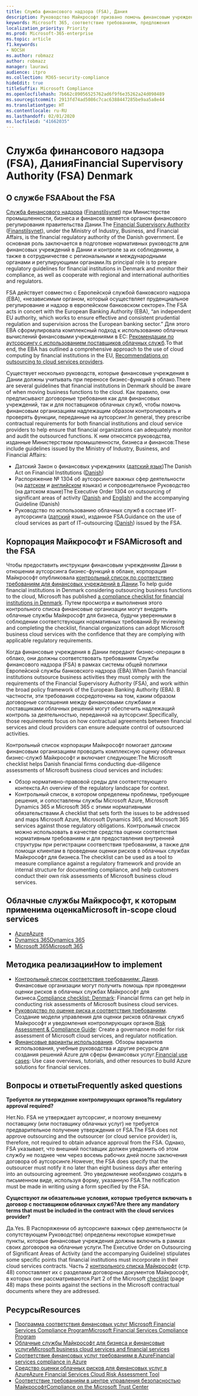 ```yaml
---
title: Служба финансового надзора (FSA), Дания
description: Руководство Майкрософт призвано помочь финансовым учреждениям в Дании перейти на облачные решения.
keywords: Microsoft 365, соответствие требованиям, предложения
localization_priority: Priority
ms.prod: Microsoft-365-enterprise
ms.topic: article
f1.keywords:
- NOCSH
ms.author: robmazz
author: robmazz
manager: laurawi
audience: itpro
ms.collection: M365-security-compliance
hideEdit: true
titleSuffix: Microsoft Compliance
ms.openlocfilehash: 7b662c89056525762ad6f9f6e35262a24d098489
ms.sourcegitcommit: 2913fd74ad5086c7cac6388447285be9aa5a8e44
ms.translationtype: HT
ms.contentlocale: ru-RU
ms.lasthandoff: 02/01/2020
ms.locfileid: "41662035"
---
```

# <a name="financial-supervisory-authority-fsa-denmark"></a><span data-ttu-id="ff80b-104">Служба финансового надзора (FSA), Дания</span><span class="sxs-lookup"><span data-stu-id="ff80b-104">Financial Supervisory Authority (FSA) Denmark</span></span>

## <a name="about-the-fsa"></a><span data-ttu-id="ff80b-105">О службе FSA</span><span class="sxs-lookup"><span data-stu-id="ff80b-105">About the FSA</span></span>

<span data-ttu-id="ff80b-106">[Служба финансового надзора](https://www.dfsa.dk/) ([Finanstilsynet](https://www.finanstilsynet.dk/)) при Министерстве промышленности, бизнеса и финансов является органом финансового регулирования правительства Дании.</span><span class="sxs-lookup"><span data-stu-id="ff80b-106">The [Financial Supervisory Authority](https://www.dfsa.dk/) ([Finanstilsynet](https://www.finanstilsynet.dk/)), under the Ministry of Industry, Business, and Financial Affairs, is the financial regulatory authority of the Danish government.</span></span> <span data-ttu-id="ff80b-107">Ее основная роль заключается в подготовке нормативных руководств для финансовых учреждений в Дании и контроле за их соблюдением, а также в сотрудничестве с региональными и международными органами и регулирующими органами.</span><span class="sxs-lookup"><span data-stu-id="ff80b-107">Its principal role is to prepare regulatory guidelines for financial institutions in Denmark and monitor their compliance, as well as cooperate with regional and international authorities and regulators.</span></span>

<span data-ttu-id="ff80b-108">FSA действует совместно с Европейской службой банковского надзора (EBA), «независимым органом, который осуществляет пруденциальное регулирование и надзор в европейском банковском секторе».</span><span class="sxs-lookup"><span data-stu-id="ff80b-108">The FSA acts in concert with the European Banking Authority (EBA), “an independent EU authority, which works to ensure effective and consistent prudential regulation and supervision across the European banking sector.”</span></span> <span data-ttu-id="ff80b-109">Для этого EBA сформулировала комплексный подход к использованию облачных вычислений финансовыми учреждениями в ЕС: [Рекомендации по аутсорсингу с использованием поставщиков облачных служб](https://eba.europa.eu/documents/10180/2170121/Final+draft+Recommendations+on+Cloud+Outsourcing+%28EBA-Rec-2017-03%29.pdf/5fa5cdde-3219-4e95-946d-0c0d05494362).</span><span class="sxs-lookup"><span data-stu-id="ff80b-109">To that end, the EBA has outlined a comprehensive approach to the use of cloud computing by financial institutions in the EU, [Recommendations on outsourcing to cloud services providers](https://eba.europa.eu/documents/10180/2170121/Final+draft+Recommendations+on+Cloud+Outsourcing+%28EBA-Rec-2017-03%29.pdf/5fa5cdde-3219-4e95-946d-0c0d05494362).</span></span>

<span data-ttu-id="ff80b-110">Существует несколько руководств, которые финансовые учреждения в Дании должны учитывать при переносе бизнес-функций в облако.</span><span class="sxs-lookup"><span data-stu-id="ff80b-110">There are several guidelines that financial institutions in Denmark should be aware of when moving business functions to the cloud.</span></span> <span data-ttu-id="ff80b-111">Как правило, они предписывают договорные требования как для финансовых учреждений, так и для поставщиков облачных служб, чтобы помочь финансовым организациям надлежащим образом контролировать и проверять функции, переданные на аутсорсинг.</span><span class="sxs-lookup"><span data-stu-id="ff80b-111">In general, they prescribe contractual requirements for both financial institutions and cloud service providers to help ensure that financial organizations can adequately monitor and audit the outsourced functions.</span></span> <span data-ttu-id="ff80b-112">К ним относятся руководства, изданные Министерством промышленности, бизнеса и финансов:</span><span class="sxs-lookup"><span data-stu-id="ff80b-112">These include guidelines issued by the Ministry of Industry, Business, and Financial Affairs:</span></span>

- <span data-ttu-id="ff80b-113">Датский Закон о финансовых учреждениях ([датский язык](https://www.retsinformation.dk/Forms/R0710.aspx?id=193767))</span><span class="sxs-lookup"><span data-stu-id="ff80b-113">The Danish Act on Financial Institutions ([Danish](https://www.retsinformation.dk/Forms/R0710.aspx?id=193767))</span></span>
- <span data-ttu-id="ff80b-114">Распоряжение № 1304 об аутсорсинге важных сфер деятельности (на [датском](https://www.retsinformation.dk/Forms/R0710.aspx?id=134352) и [английском](https://www.finanstilsynet.dk/~/media/Lovgivning/Oversat-lovgivning/Executive-orders/1304_251110-pdf.pdf) языках) и сопроводительное Руководство (на датском языке)</span><span class="sxs-lookup"><span data-stu-id="ff80b-114">The Executive Order 1304 on outsourcing of significant areas of activity ([Danish](https://www.retsinformation.dk/Forms/R0710.aspx?id=134352) and [English](https://www.finanstilsynet.dk/~/media/Lovgivning/Oversat-lovgivning/Executive-orders/1304_251110-pdf.pdf)) and the accompanying Guideline (Danish)</span></span>
- <span data-ttu-id="ff80b-115">Руководство по использованию облачных служб в составе ИТ-аутсорсинга ([датский](https://www.finanstilsynet.dk/Tilsyn/Information-om-udvalgte-tilsynsomraader/It-tilsyn/Anvendelse-af-cloud-tjenester-som-led-i-IT-outsourcing) язык), изданное FSA.</span><span class="sxs-lookup"><span data-stu-id="ff80b-115">Guidance on the use of cloud services as part of IT–outsourcing ([Danish](https://www.finanstilsynet.dk/Tilsyn/Information-om-udvalgte-tilsynsomraader/It-tilsyn/Anvendelse-af-cloud-tjenester-som-led-i-IT-outsourcing)) issued by the FSA.</span></span>

## <a name="microsoft-and-the-fsa"></a><span data-ttu-id="ff80b-116">Корпорация Майкрософт и FSA</span><span class="sxs-lookup"><span data-stu-id="ff80b-116">Microsoft and the FSA</span></span>

<span data-ttu-id="ff80b-117">Чтобы предоставить инструкции финансовым учреждениям Дании в отношении аутсорсинга бизнес-функций в облаке, корпорация Майкрософт опубликовала [контрольный список по соответствию требованиям для финансовых учреждений в Дании](https://servicetrust.microsoft.com/ViewPage/TrustDocumentsV3?command=Download&downloadType=Document&downloadId=524cc66f-b292-49e9-aa14-04560401baa0&tab=7f51cb60-3d6c-11e9-b2af-7bb9f5d2d913&docTab=7f51cb60-3d6c-11e9-b2af-7bb9f5d2d913_Compliance_Guides).</span><span class="sxs-lookup"><span data-stu-id="ff80b-117">To help guide financial institutions in Denmark considering outsourcing business functions to the cloud, Microsoft has published [a compliance checklist for financial institutions in Denmark](https://servicetrust.microsoft.com/ViewPage/TrustDocumentsV3?command=Download&downloadType=Document&downloadId=524cc66f-b292-49e9-aa14-04560401baa0&tab=7f51cb60-3d6c-11e9-b2af-7bb9f5d2d913&docTab=7f51cb60-3d6c-11e9-b2af-7bb9f5d2d913_Compliance_Guides).</span></span> <span data-ttu-id="ff80b-118">Путем просмотра и выполнения этого контрольного списка финансовые организации могут внедрять облачные службы Майкрософт для бизнеса, будучи уверенными в соблюдении соответствующих нормативных требований.</span><span class="sxs-lookup"><span data-stu-id="ff80b-118">By reviewing and completing the checklist, financial organizations can adopt Microsoft business cloud services with the confidence that they are complying with applicable regulatory requirements.</span></span>

<span data-ttu-id="ff80b-119">Когда финансовые учреждения в Дании передают бизнес-операции в облако, они должны соответствовать требованиям Службы финансового надзора (FSA) в рамках системы общей политики Европейской службы банковского надзора (EBA).</span><span class="sxs-lookup"><span data-stu-id="ff80b-119">When Danish financial institutions outsource business activities they must comply with the requirements of the Financial Supervisory Authority (FSA), and work within the broad policy framework of the European Banking Authority (EBA).</span></span> <span data-ttu-id="ff80b-120">В частности, эти требования сосредоточены на том, каким образом договорные соглашения между финансовыми службами и поставщиками облачных решений могут обеспечить надлежащий контроль за деятельностью, переданной на аутсорсинг.</span><span class="sxs-lookup"><span data-stu-id="ff80b-120">Specifically, those requirements focus on how contractual agreements between financial services and cloud providers can ensure adequate control of outsourced activities.</span></span>

<span data-ttu-id="ff80b-121">Контрольный список корпорации Майкрософт помогает датским финансовым организациям проводить комплексную оценку облачных бизнес-служб Майкрософт и включает следующее:</span><span class="sxs-lookup"><span data-stu-id="ff80b-121">The Microsoft checklist helps Danish financial firms conducting due-diligence assessments of Microsoft business cloud services and includes:</span></span>

- <span data-ttu-id="ff80b-122">Обзор нормативно-правовой среды для соответствующего контекста.</span><span class="sxs-lookup"><span data-stu-id="ff80b-122">An overview of the regulatory landscape for context.</span></span>
- <span data-ttu-id="ff80b-123">Контрольный список, в котором определены проблемы, требующие решения, и сопоставлены службы Microsoft Azure, Microsoft Dynamics 365 и Microsoft 365 с этими нормативными обязательствами.</span><span class="sxs-lookup"><span data-stu-id="ff80b-123">A checklist that sets forth the issues to be addressed and maps Microsoft Azure, Microsoft Dynamics 365, and Microsoft 365 services against those regulatory obligations.</span></span> <span data-ttu-id="ff80b-124">Контрольный список можно использовать в качестве средства оценки соответствия нормативным требованиям и для предоставления внутренней структуры при регистрации соответствия требованиям, а также для помощи клиентам в проведении оценки рисков в облачных службах Майкрософт для бизнеса.</span><span class="sxs-lookup"><span data-stu-id="ff80b-124">The checklist can be used as a tool to measure compliance against a regulatory framework and provide an internal structure for documenting compliance, and help customers conduct their own risk assessments of Microsoft business cloud services.</span></span>

## <a name="microsoft-in-scope-cloud-services"></a><span data-ttu-id="ff80b-125">Облачные службы Майкрософт, к которым применима оценка</span><span class="sxs-lookup"><span data-stu-id="ff80b-125">Microsoft in-scope cloud services</span></span>

- [<span data-ttu-id="ff80b-126">Azure</span><span class="sxs-lookup"><span data-stu-id="ff80b-126">Azure</span></span>](https://gallery.technet.microsoft.com/Overview-of-Azure-c1be3942)
- [<span data-ttu-id="ff80b-127">Dynamics 365</span><span class="sxs-lookup"><span data-stu-id="ff80b-127">Dynamics 365</span></span>](https://download.microsoft.com/download/E/1/9/E1977163-7A86-4812-AC18-C03ADC958AAF/Microsoft_Dynamics_365_Cloud_Service_Compliance_Datasheet.pdf)
- [<span data-ttu-id="ff80b-128">Microsoft 365</span><span class="sxs-lookup"><span data-stu-id="ff80b-128">Microsoft 365</span></span>](https://aka.ms/RiskGovernanceGuide)

## <a name="how-to-implement"></a><span data-ttu-id="ff80b-129">Методика реализации</span><span class="sxs-lookup"><span data-stu-id="ff80b-129">How to implement</span></span>

- <span data-ttu-id="ff80b-130">[Контрольный список соответствия требованиям: Дания](https://servicetrust.microsoft.com/ViewPage/TrustDocumentsV3?command=Download&downloadType=Document&downloadId=524cc66f-b292-49e9-aa14-04560401baa0&tab=7f51cb60-3d6c-11e9-b2af-7bb9f5d2d913&docTab=7f51cb60-3d6c-11e9-b2af-7bb9f5d2d913_Compliance_Guides). Финансовые организации могут получить помощь при проведении оценки рисков в облачных службах Майкрософт для бизнеса.</span><span class="sxs-lookup"><span data-stu-id="ff80b-130">[Compliance checklist: Denmark](https://servicetrust.microsoft.com/ViewPage/TrustDocumentsV3?command=Download&downloadType=Document&downloadId=524cc66f-b292-49e9-aa14-04560401baa0&tab=7f51cb60-3d6c-11e9-b2af-7bb9f5d2d913&docTab=7f51cb60-3d6c-11e9-b2af-7bb9f5d2d913_Compliance_Guides): Financial firms can get help in conducting risk assessments of Microsoft business cloud services.</span></span>
- <span data-ttu-id="ff80b-131">[Руководство по оценке риска и соответствия требованиям](https://servicetrust.microsoft.com/ViewPage/TrustDocuments?command=Download&downloadType=Document&downloadId=edee9b14-3661-4a16-ba83-c35caf672bd7&docTab=6d000410-c9e9-11e7-9a91-892aae8839ad_FAQ_and_White_Papers). Создание модели управления для оценки рисков облачных служб Майкрософт и уведомления контролирующих органов.</span><span class="sxs-lookup"><span data-stu-id="ff80b-131">[Risk Assessment & Compliance Guide](https://servicetrust.microsoft.com/ViewPage/TrustDocuments?command=Download&downloadType=Document&downloadId=edee9b14-3661-4a16-ba83-c35caf672bd7&docTab=6d000410-c9e9-11e7-9a91-892aae8839ad_FAQ_and_White_Papers): Create a governance model for risk assessment of Microsoft cloud services, and regulator notification.</span></span>
- <span data-ttu-id="ff80b-132">[Финансовые варианты использования](https://docs.microsoft.com/previous-versions/azure/industry-marketing/financial/index). Обзоры вариантов использования, учебные руководства и другие ресурсы для создания решений Azure для сферы финансовых услуг.</span><span class="sxs-lookup"><span data-stu-id="ff80b-132">[Financial use cases](https://docs.microsoft.com/previous-versions/azure/industry-marketing/financial/index): Use case overviews, tutorials, and other resources to build Azure solutions for financial services.</span></span>

## <a name="frequently-asked-questions"></a><span data-ttu-id="ff80b-133">Вопросы и ответы</span><span class="sxs-lookup"><span data-stu-id="ff80b-133">Frequently asked questions</span></span>

<span data-ttu-id="ff80b-134">**Требуется ли утверждение контролирующих органов?**</span><span class="sxs-lookup"><span data-stu-id="ff80b-134">**Is regulatory approval required?**</span></span>

<span data-ttu-id="ff80b-135">Нет.</span><span class="sxs-lookup"><span data-stu-id="ff80b-135">No.</span></span> <span data-ttu-id="ff80b-136">FSA не утверждает аутсорсинг, и поэтому внешнему поставщику (или поставщику облачных услуг) не требуется предварительное получение утверждения от FSA.</span><span class="sxs-lookup"><span data-stu-id="ff80b-136">The FSA does not approve outsourcing and the outsourcer (or cloud service provider) is, therefore, not required to obtain advance approval from the FSA.</span></span> <span data-ttu-id="ff80b-137">Однако, FSA указывает, что внешний поставщик должен уведомить об этом службу не позднее чем через восемь рабочих дней после заключения договора об аутсорсинге.</span><span class="sxs-lookup"><span data-stu-id="ff80b-137">However, the FSA does specify that the outsourcer must notify it no later than eight business days after entering into an outsourcing agreement.</span></span> <span data-ttu-id="ff80b-138">Это уведомление необходимо создать в письменном виде, используя форму, указанную FSA.</span><span class="sxs-lookup"><span data-stu-id="ff80b-138">The notification must be made in writing using a form specified by the FSA.</span></span>

<span data-ttu-id="ff80b-139">**Существуют ли обязательные условия, которые требуется включать в договор с поставщиком облачных служб?**</span><span class="sxs-lookup"><span data-stu-id="ff80b-139">**Are there any mandatory terms that must be included in the contract with the cloud services provider?**</span></span>

<span data-ttu-id="ff80b-140">Да.</span><span class="sxs-lookup"><span data-stu-id="ff80b-140">Yes.</span></span> <span data-ttu-id="ff80b-141">В Распоряжении об аутсорсинге важных сфер деятельности (и сопутствующем Руководстве) определены некоторые конкретные пункты, которые финансовые учреждения должны включить в рамках своих договоров на облачные услуги.</span><span class="sxs-lookup"><span data-stu-id="ff80b-141">The Executive Order on Outsourcing of Significant Areas of Activity (and the accompanying Guideline) stipulates some specific points that financial institutions must incorporate in their cloud services contracts.</span></span> <span data-ttu-id="ff80b-142">Часть 2 [контрольного списка Майкрософт](https://servicetrust.microsoft.com/ViewPage/TrustDocumentsV3?command=Download&downloadType=Document&downloadId=524cc66f-b292-49e9-aa14-04560401baa0&tab=7f51cb60-3d6c-11e9-b2af-7bb9f5d2d913&docTab=7f51cb60-3d6c-11e9-b2af-7bb9f5d2d913_Compliance_Guides) (стр. 48) сопоставляет их с разделами договорных документов Майкрософт, в которых они рассматриваются.</span><span class="sxs-lookup"><span data-stu-id="ff80b-142">Part 2 of the Microsoft [checklist](https://servicetrust.microsoft.com/ViewPage/TrustDocumentsV3?command=Download&downloadType=Document&downloadId=524cc66f-b292-49e9-aa14-04560401baa0&tab=7f51cb60-3d6c-11e9-b2af-7bb9f5d2d913&docTab=7f51cb60-3d6c-11e9-b2af-7bb9f5d2d913_Compliance_Guides) (page 48) maps these points against the sections in the Microsoft contractual documents where they are addressed.</span></span>

## <a name="resources"></a><span data-ttu-id="ff80b-143">Ресурсы</span><span class="sxs-lookup"><span data-stu-id="ff80b-143">Resources</span></span>

- <span data-ttu-id="ff80b-144">[Программа соответствия финансовых услуг Microsoft Financial Services Compliance Program](https://download.microsoft.com/download/6/4/7/64707E3E-6D3E-45D0-8207-A0EA3201B4A6/Microsoft%20Cloud%20-%20Financial%20Services%20Compliance%20Program%20(Print).pdf)</span><span class="sxs-lookup"><span data-stu-id="ff80b-144">[Microsoft Financial Services Compliance Program](https://download.microsoft.com/download/6/4/7/64707E3E-6D3E-45D0-8207-A0EA3201B4A6/Microsoft%20Cloud%20-%20Financial%20Services%20Compliance%20Program%20(Print).pdf)</span></span>
- [<span data-ttu-id="ff80b-145">Облачные службы Майкрософт для бизнеса и финансовые услуги</span><span class="sxs-lookup"><span data-stu-id="ff80b-145">Microsoft business cloud services and financial services</span></span>](https://servicetrust.microsoft.com/viewpage/financialservicesoverview)
- [<span data-ttu-id="ff80b-146">Соответствие финансовых услуг требованиям в Azure</span><span class="sxs-lookup"><span data-stu-id="ff80b-146">Financial services compliance in Azure</span></span>](https://azure.microsoft.com/resources/videos/azurecon-2015-financial-services-compliance-in-azure/)
- [<span data-ttu-id="ff80b-147">Средство оценки облачных рисков для финансовых услуг в Azure</span><span class="sxs-lookup"><span data-stu-id="ff80b-147">Azure Financial Services Cloud Risk Assessment Tool</span></span>](https://servicetrust.microsoft.com/ViewPage/FFIECBlueprint?command=Download&downloadType=Document&downloadId=079a1973-711a-428f-9312-9ddd290cff7b&docTab=c726d5c0-2d1e-11e8-a485-57140ec19669_PaaS)
- [<span data-ttu-id="ff80b-148">Соответствие требованиям в центре управления безопасностью Майкрософт</span><span class="sxs-lookup"><span data-stu-id="ff80b-148">Compliance on the Microsoft Trust Center</span></span>](https://www.microsoft.com/trust-center/compliance/compliance-overview)

